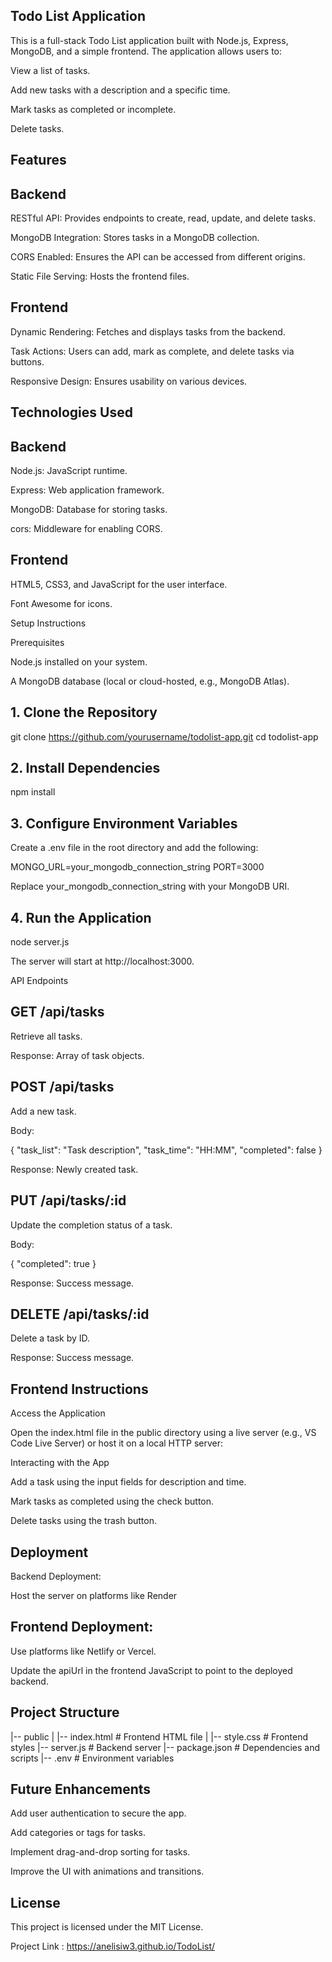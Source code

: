 ## Todo List Application

This is a full-stack Todo List application built with Node.js, Express, MongoDB, and a simple frontend. The application allows users to:

View a list of tasks.

Add new tasks with a description and a specific time.

Mark tasks as completed or incomplete.

Delete tasks.

## Features

## Backend

RESTful API: Provides endpoints to create, read, update, and delete tasks.

MongoDB Integration: Stores tasks in a MongoDB collection.

CORS Enabled: Ensures the API can be accessed from different origins.

Static File Serving: Hosts the frontend files.

## Frontend

Dynamic Rendering: Fetches and displays tasks from the backend.

Task Actions: Users can add, mark as complete, and delete tasks via buttons.

Responsive Design: Ensures usability on various devices.

## Technologies Used

## Backend

Node.js: JavaScript runtime.

Express: Web application framework.

MongoDB: Database for storing tasks.

cors: Middleware for enabling CORS.

## Frontend

HTML5, CSS3, and JavaScript for the user interface.

Font Awesome for icons.

Setup Instructions

Prerequisites

Node.js installed on your system.

A MongoDB database (local or cloud-hosted, e.g., MongoDB Atlas).

## 1. Clone the Repository

git clone https://github.com/yourusername/todolist-app.git
cd todolist-app

## 2. Install Dependencies

npm install

## 3. Configure Environment Variables

Create a .env file in the root directory and add the following:

MONGO_URL=your_mongodb_connection_string
PORT=3000

Replace your_mongodb_connection_string with your MongoDB URI.

## 4. Run the Application

node server.js

The server will start at http://localhost:3000.

API Endpoints

## GET /api/tasks

Retrieve all tasks.

Response: Array of task objects.

## POST /api/tasks

Add a new task.

Body:

{
  "task_list": "Task description",
  "task_time": "HH:MM",
  "completed": false
}

Response: Newly created task.

## PUT /api/tasks/:id

Update the completion status of a task.

Body:

{
  "completed": true
}

Response: Success message.

## DELETE /api/tasks/:id

Delete a task by ID.

Response: Success message.

## Frontend Instructions

Access the Application

Open the index.html file in the public directory using a live server (e.g., VS Code Live Server) or host it on a local HTTP server:

Interacting with the App

Add a task using the input fields for description and time.

Mark tasks as completed using the check button.

Delete tasks using the trash button.

## Deployment

Backend Deployment:

Host the server on platforms like Render

## Frontend Deployment:

Use platforms like Netlify or Vercel.

Update the apiUrl in the frontend JavaScript to point to the deployed backend.

## Project Structure

|-- public
|   |-- index.html       # Frontend HTML file
|   |-- style.css        # Frontend styles
|-- server.js            # Backend server
|-- package.json         # Dependencies and scripts
|-- .env                 # Environment variables

## Future Enhancements

Add user authentication to secure the app.

Add categories or tags for tasks.

Implement drag-and-drop sorting for tasks.

Improve the UI with animations and transitions.

## License

This project is licensed under the MIT License.

Project Link : https://anelisiw3.github.io/TodoList/

